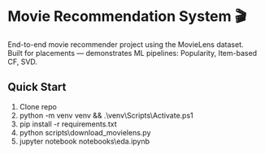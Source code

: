 # Movie Recommendation System 🎬

End-to-end movie recommender project using the MovieLens dataset.  
Built for placements — demonstrates ML pipelines: Popularity, Item-based CF, SVD.

## Quick Start

1. Clone repo
2. python -m venv venv && .\venv\Scripts\Activate.ps1
3. pip install -r requirements.txt
4. python scripts\download_movielens.py
5. jupyter notebook notebooks\eda.ipynb
